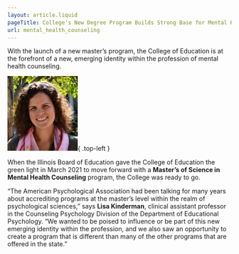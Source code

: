 ```yaml
---
layout: article.liquid
pageTitle: College’s New Degree Program Builds Strong Base for Mental Health Counseling
url: mental_health_counseling
---
```

With the launch of a new master’s program, the College of Education is at the forefront of a new, emerging identity within the profession of mental health counseling. 

![Portrait of Lisa Kinderman](/img/lisa_kinderman.png){ .top-left } 

When the Illinois Board of Education gave the College of Education the green light in March 2021 to move forward with a **Master’s of Science in Mental Health Counseling** program, the College was ready to go. 

“The American Psychological Association had been talking for many years about accrediting programs at the master’s level within the realm of psychological sciences,” says **Lisa Kinderman**, clinical assistant professor in the Counseling Psychology Division of the Department of Educational Psychology. “We wanted to be poised to influence or be part of this new emerging identity within the profession, and we also saw an opportunity to create a program that is different than many of the other programs that are offered in the state.”